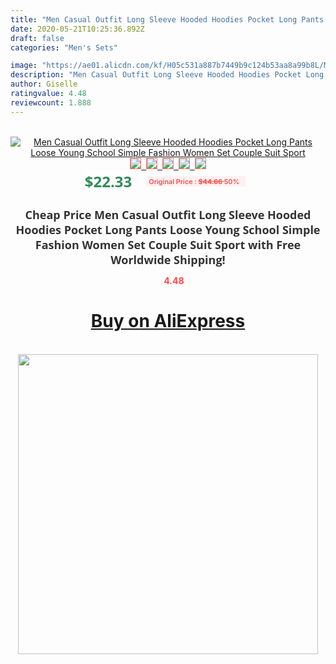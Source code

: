```yaml
---
title: "Men Casual Outfit Long Sleeve Hooded Hoodies Pocket Long Pants Loose Young School Simple Fashion Women Set Couple Suit Sport"
date: 2020-05-21T10:25:36.892Z
draft: false
categories: "Men's Sets"

image: "https://ae01.alicdn.com/kf/H05c531a887b7449b9c124b53aa8a99b8L/Men-Casual-Outfit-Long-Sleeve-Hooded-Hoodies-Pocket-Long-Pants-Loose-Young-School-Simple-Fashion-Women.jpg"
description: "Men Casual Outfit Long Sleeve Hooded Hoodies Pocket Long Pants Loose Young School Simple Fashion Women Set Couple Suit Sport"
author: Giselle
ratingvalue: 4.48
reviewcount: 1.888
---
```

<br>
<div style="text-align: center;">
<a href="https://s.click.aliexpress.com/e/_AcHmtr" target="_blank" rel="nofollow noopener noreferrer"><img alt="Men Casual Outfit Long Sleeve Hooded Hoodies Pocket Long Pants Loose Young School Simple Fashion Women Set Couple Suit Sport" class="magnifier-image" src="https://ae01.alicdn.com/kf/H05c531a887b7449b9c124b53aa8a99b8L/Men-Casual-Outfit-Long-Sleeve-Hooded-Hoodies-Pocket-Long-Pants-Loose-Young-School-Simple-Fashion-Women.jpg_640x640.jpg">
<br>
<img style="border:1px solid salmon" src="https://ae01.alicdn.com/kf/H05c531a887b7449b9c124b53aa8a99b8L/Men-Casual-Outfit-Long-Sleeve-Hooded-Hoodies-Pocket-Long-Pants-Loose-Young-School-Simple-Fashion-Women.jpg_120x120.jpg">&nbsp;&nbsp;<img style="border:1px solid salmon" src="https://ae01.alicdn.com/kf/H9ba8022263674b5fb0c69ee98d76be3al/Men-Casual-Outfit-Long-Sleeve-Hooded-Hoodies-Pocket-Long-Pants-Loose-Young-School-Simple-Fashion-Women.jpg_120x120.jpg">&nbsp;&nbsp;<img style="border:1px solid salmon" src="https://ae01.alicdn.com/kf/H7ce6937975d14593a1659e78571e3a38Y/Men-Casual-Outfit-Long-Sleeve-Hooded-Hoodies-Pocket-Long-Pants-Loose-Young-School-Simple-Fashion-Women.jpg_120x120.jpg">&nbsp;&nbsp;<img style="border:1px solid salmon" src="https://ae01.alicdn.com/kf/H491b012f029b47a39704617158bb3845x/Men-Casual-Outfit-Long-Sleeve-Hooded-Hoodies-Pocket-Long-Pants-Loose-Young-School-Simple-Fashion-Women.jpg_120x120.jpg">&nbsp;&nbsp;<img style="border:1px solid salmon" src="https://ae01.alicdn.com/kf/H20ee7d82e48d491a9f5eeb4ec49ce31cV/Men-Casual-Outfit-Long-Sleeve-Hooded-Hoodies-Pocket-Long-Pants-Loose-Young-School-Simple-Fashion-Women.jpg_120x120.jpg"></a></div><br0>
<div style="text-align: center;"><span style="background-color: white; border: 0px; box-sizing: border-box; color: seagreen; display: inline-block; font-family: &quot;open sans&quot; , &quot;arial&quot; , &quot;helvetica&quot; , sans-serif , &quot;heiti&quot;; font-size: 24px; font-stretch: inherit; font-weight: 700; line-height: inherit; margin: 0px 10px 0px 0px; padding: 0px; vertical-align: middle;">$22.33 </span>
<span style="background: rgb(255 , 241 , 241); border-radius: 3px; border: 0px; box-sizing: border-box; color: #ff4747; display: inline-block; font-family: inherit; font-size: 12px; font-stretch: inherit; font-style: inherit; font-variant: inherit; font-weight: 600; line-height: inherit; margin: 0px; padding: 2px 5px; transform: scale(0.9); vertical-align: middle;">Original Price : <b style="text-decoration: line-through;">$44.66 </b> 50%&nbsp;&nbsp;</span></div>
<h1 style="color: #333333; display: inline-block; font-family: &quot;open sans&quot; , &quot;arial&quot; , &quot;helvetica&quot; , sans-serif , &quot;heiti&quot;; font-size: 18px; font-stretch: inherit; font-weight: 700; text-align: center;">Cheap Price Men Casual Outfit Long Sleeve Hooded Hoodies Pocket Long Pants Loose Young School Simple Fashion Women Set Couple Suit Sport with Free Worldwide Shipping!</h1>
<div style="color: #ff4747; text-align: center;">
<img src="https://4.bp.blogspot.com/-M0ZcTcb-5uY/XleCXlxnR4I/AAAAAAAAAEc/OrjgMkXV1oMQFaCRZj5HQwOCBcu3w1FegCPcBGAYYCw/s1600/star.png" style="height: 15px;">&nbsp;<b>4.48</b></div>
<div class="button_cont" align="center"><a class="buynow_a" href="https://s.click.aliexpress.com/e/_AcHmtr" target="_blank" rel="nofollow noopener noreferrer"><H1>Buy on AliExpress</H1></a></div><br>
<div class="separator" style="clear: both; text-align: center;">
<img src="https://lh3.googleusercontent.com/-pTy5HemUv9M/XlePHvY0dAI/AAAAAAAAAE4/0nX5iRUoIWY8eMW9Dpxeirr157OZliDIgCLcBGAsYHQ/s1600/badge.gif" width="480">
</div>
